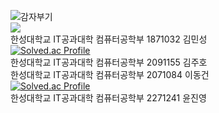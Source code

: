 ![감자부기](https://user-images.githubusercontent.com/119108596/219055154-33261f56-d889-444b-ad4e-17bfe5215e98.jpeg)  
<img src="https://img.shields.io/badge/c-white?style=flat&logo=CLanguage&logoColor=#A8B9CC"/>  
한성대학교 IT공과대학 컴퓨터공학부 1871032 김민성  
[![Solved.ac Profile](http://mazassumnida.wtf/api/v2/generate_badge?boj=ktwykhs)](https://solved.ac/ktwykhs/)  
한성대학교 IT공과대학 컴퓨터공학부 2091155 김주호  
한성대학교 IT공과대학 컴퓨터공학부 2071084 이동건  
[![Solved.ac Profile](http://mazassumnida.wtf/api/v2/generate_badge?boj=ktwykhs)](https://solved.ac/dkdk6517/)  
한성대학교 IT공과대학 컴퓨터공학부 2271241 윤진영
